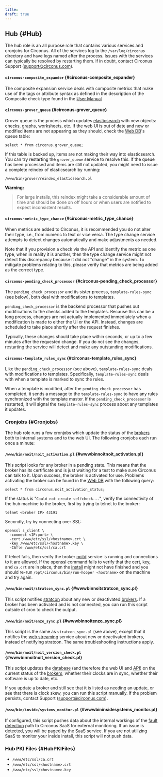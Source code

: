 ```yaml
---
title:
draft: true
---
```


## Hub {#Hub}
The hub role is an all purpose role that contains various services and cronjobs for Circonus.  All of the services log to the `/var/log/circonus` directory and have logs named after the process.  Issues with the services can typically be resolved by restarting them. If in doubt, contact Circonus Support (support@circonus.com).


#### `circonus-composite_expander` {#circonus-composite_expander}
The composite expansion service deals with composite metrics that make use of the tags or attribute syntax as defined in the description of the Composite check type found in the [User Manual](https://login.circonus.com/user/docs/Data/CheckTypes#Composite)


#### `circonus-grover_queue` {#circonus-grover_queue}
Grover queue is the process which updates [elasticsearch](/Roles/search.md) with new objects: checks, graphs, worksheets, etc.  If the web UI is out of date and new or modified items are not appearing as they should, check the [Web DB](/Roles/web_db.md)'s queue table:
```
select * from circonus.grover_queue;
```

If this table is backed up, items are not making their way into elasticsearch. You can try restarting the `grover_queue` service to resolve this. If the queue has been processed and items are still not updated, you might need to issue a complete reindex of elasticsearch by running:
```
/www/bin/grover/reindex_elasticsearch.pl
```

**Warning:**
>For large installs, this reindex might take a considerable amount of time and should be done on off hours or when users are notified to expect inconsistent results.



#### `circonus-metric_type_chance` {#circonus-metric_type_chance}
When metrics are added to Circonus, it is recommended you do not alter their type, i.e., from numeric to text or vice versa.  The type change service attempts to detect changes automatically and make adjustments as needed.

Note that if you provision a check via the API and identify the metric as one type, when in reality it is another, then the type change service might not detect this discrepancy because it did not "change" in the system.  To mitigate problems relating to this, please verify that metrics are being added as the correct type.


#### `circonus-pending_check_processor` {#circonus-pending_check_processor}
The `pending_check_processor` and its sister process, `template-rules-sync` (see below), both deal with modifications to templates.

`pending_check_processor` is the backend processor that pushes out modifications to the checks added to the templates.  Because this can be a long process, changes are not actually implemented immediately when a modification is made to either the UI or the API. Instead, changes are scheduled to take place shortly after the request finishes.

Typically, these changes should take place within seconds, or up to a few minutes after the requested change.  If you do not see the changes, restarting the service will detect and make any outstanding modifications.


#### `circonus-template_rules_sync` {#circonus-template_rules_sync}
Like the `pending_check_processor` (see above), `template-rules-sync` deals with modifications to templates. Specifically, `template-rules-sync` deals with when a template is marked to sync the rules.

When a template is modified, after the `pending_check_processor` has completed, it sends a message to the `template-rules-sync` to have any rules synchronized with the template master.  If the `pending_check_processor` is restarted, it will signal the `template-rules-sync` process about any templates it updates.


### Cronjobs {#Cronjobs}
The hub role runs a few cronjobs which update the status of the [brokers](/Roles/broker.md) both to internal systems and to the web UI.  The following cronjobs each run once a minute:


#### `/www/bin/noit/noit_activation.pl` {#wwwbinnoitnoit_activation.pl}
This script looks for any broker in a pending state. This means that the broker has its certificate and is just waiting for a test to make sure Circonus can talk to it. Upon success, the broker is activated for use.  Problems activating the broker can be found in the [Web DB](/Roles/web_db.md) with the following query:
```
select * from circonus.noit_activation_status;
```

If the status is "`Could not create selfcheck...`", verify the connectivity of the hub machine to the broker, first by trying to telnet to the broker:
```
telnet <broker IP> 43191
```

Secondly, try by connecting over SSL:
```
openssl s_client \
  -connect <IP:port> \
  -cert /www/etc/ssl/<hostname>.crt \
  -key /www/etc/ssl/<hostname>.key \
  -CAfle /www/etc/ssl/ca.crt
```

If telnet fails, then verify the broker [noitd](/Roles/broker.md#noitd) service is running and connections to it are allowed.  If the openssl command fails to verify that the cert, key, and `ca.crt` are in place, then the [install](https://login.circonus.com/resources/docs/inside/InstallGeneral.html#InitialInstallation) might not have finished and you should re-run `/opt/circonus/bin/run-hooper <hostname>` on the machine and try again.


#### `/www/bin/noit/stratcon_sync.pl` {#wwwbinnoitstratcon_sync.pl}
This script notifies [stratcon](/Roles/stratcon.md) about any new or deactivated [brokers](/Roles/broker.md).  If a broker has been activated and is not connected, you can run this script outside of cron to check the output.


#### `/www/bin/noit/enzo_sync.pl` {#wwwbinnoitenzo_sync.pl}
This script is the same as `stratcon_sync.pl` (see above), except that it notifies the [web streaming](/Roles/web_stream.md) service about new or deactivated brokers, instead of notifying stratcon. The same troubleshooting instructions apply.


#### `/www/bin/noit/noit_version_check.pl` {#wwwbinnoitnoit_version_check.pl}
This script updates the [database](/Roles/web_db.md) (and therefore the web UI and [API](/Roles/api.md)) on the current status of the [brokers](/Roles/broker.md); whether their clocks are in sync, whether their software is up to date, etc.

If you update a broker and still see that it is listed as needing an update, or see that there is clock skew, you can run this script manually.  If the problem persists, contact Support (support@circonus.com).


#### `/www/bin/inside/systems_monitor.pl` {#wwwbininsidesystems_monitor.pl}
If configured, this script pushes data about the internal workings of the [fault detection](/Roles/fault_detection.md) path to Circonus SaaS for external monitoring.  If an issue is detected, you will be paged by the SaaS service.  If you are not utilizing SaaS to monitor your inside install, this script will not push data.


### Hub PKI Files {#HubPKIFiles}
 * `/www/etc/ssl/ca.crt`
 * `/www/etc/ssl/<hostname>.crt`
 * `/www/etc/ssl/<hostname>.key`
